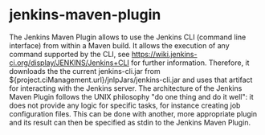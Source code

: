 # jenkins-maven-plugin
The Jenkins Maven Plugin allows to use the Jenkins CLI (command line interface) from within a Maven build. It allows the execution of any command supported by the CLI, see https://wiki.jenkins-ci.org/display/JENKINS/Jenkins+CLI for further information. Therefore, it downloads the the current jenkins-cli.jar from ${project.ciManagement.url}/jnlpJars/jenkins-cli.jar and uses that artifact for interacting with the Jenkins server. The architecture of the Jenkins Maven Plugin follows the UNIX philosophy "do one thing and do it well": it does not provide any logic for specific tasks, for instance creating job configuration files. This can be done with another, more appropriate plugin and its result can then be specified as stdin to the Jenkins Maven Plugin.

